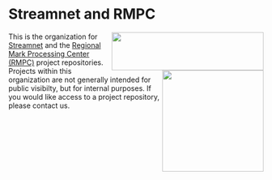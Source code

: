 # Streamnet and RMPC

<img align="right" width="300" height="75" src="https://www.streamnet.org/wp-content/uploads/2021/04/cropped-LogoFileStreamnet_text2.png">

<img align="right" width="200" height="200" src="https://www.rmis.org/images/rmis-logo-100.gif">


This is the organization for <a href="https://www.streamnet.org">Streamnet</a> and the <a href="https://www.rmpc.org">Regional Mark Processing Center (RMPC)</a> project repositories. Projects within this organization are not generally intended for public visibilty, but for internal purposes. If you would like access to a project repository, please contact us.
